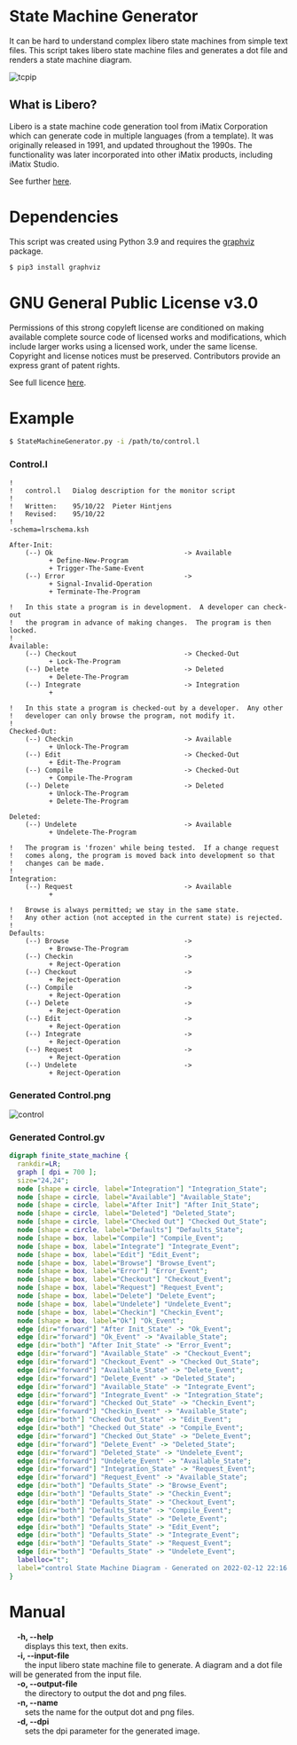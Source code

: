 # State Machine Generator
It can be hard to understand complex libero state machines from simple text files. This script takes libero state machine files and generates a dot file and renders a state machine diagram.

![tcpip](https://github.com/carlin54/StateMachineGenerator/blob/main/examples/tcpip/cli101d.png)

## What is Libero?
Libero is a state machine code generation tool from iMatix Corporation which can generate code in multiple languages (from a template). It was originally released in 1991, and updated throughout the 1990s. The functionality was later incorporated into other iMatix products, including iMatix Studio.

See further [here](https://github.com/imatix-legacy/libero).

# Dependencies
This script was created using Python 3.9 and requires the [graphviz](https://gitlab.com/graphviz/graphviz) package.
```bash
$ pip3 install graphviz
```

# GNU General Public License v3.0
Permissions of this strong copyleft license are conditioned on making available complete source code of licensed works and modifications, which include larger works using a licensed work, under the same license. Copyright and license notices must be preserved. Contributors provide an express grant of patent rights.

See full licence [here](https://github.com/carlin54/StateMachineGenerator/blob/main/LICENCE).

# Example
```bash
$ StateMachineGenerator.py -i /path/to/control.l
```

### Control.l
```
!
!   control.l   Dialog description for the monitor script
!
!   Written:    95/10/22  Pieter Hintjens
!   Revised:    95/10/22
!
-schema=lrschema.ksh

After-Init:
    (--) Ok                                 -> Available
          + Define-New-Program
          + Trigger-The-Same-Event
    (--) Error                              ->
          + Signal-Invalid-Operation
          + Terminate-The-Program

!   In this state a program is in development.  A developer can check-out
!   the program in advance of making changes.  The program is then locked.
!
Available:
    (--) Checkout                           -> Checked-Out
          + Lock-The-Program
    (--) Delete                             -> Deleted
          + Delete-The-Program
    (--) Integrate                          -> Integration
          +

!   In this state a program is checked-out by a developer.  Any other
!   developer can only browse the program, not modify it.
!
Checked-Out:
    (--) Checkin                            -> Available
          + Unlock-The-Program
    (--) Edit                               -> Checked-Out
          + Edit-The-Program
    (--) Compile                            -> Checked-Out
          + Compile-The-Program
    (--) Delete                             -> Deleted
          + Unlock-The-Program
          + Delete-The-Program

Deleted:
    (--) Undelete                           -> Available
          + Undelete-The-Program

!   The program is 'frozen' while being tested.  If a change request
!   comes along, the program is moved back into development so that
!   changes can be made.
!
Integration:
    (--) Request                            -> Available
          +

!   Browse is always permitted; we stay in the same state.
!   Any other action (not accepted in the current state) is rejected.
!
Defaults:
    (--) Browse                             ->
          + Browse-The-Program
    (--) Checkin                            ->
          + Reject-Operation
    (--) Checkout                           ->
          + Reject-Operation
    (--) Compile                            ->
          + Reject-Operation
    (--) Delete                             ->
          + Reject-Operation
    (--) Edit                               ->
          + Reject-Operation
    (--) Integrate                          ->
          + Reject-Operation
    (--) Request                            ->
          + Reject-Operation
    (--) Undelete                           ->
          + Reject-Operation
```

### Generated Control.png
![control](https://github.com/carlin54/StateMachineGenerator/blob/main/examples/control/control.png)
### Generated Control.gv
```dot
digraph finite_state_machine {
  rankdir=LR;
  graph [ dpi = 700 ];
  size="24,24";
  node [shape = circle, label="Integration"] "Integration_State";
  node [shape = circle, label="Available"] "Available_State";
  node [shape = circle, label="After Init"] "After Init_State";
  node [shape = circle, label="Deleted"] "Deleted_State";
  node [shape = circle, label="Checked Out"] "Checked Out_State";
  node [shape = circle, label="Defaults"] "Defaults_State";
  node [shape = box, label="Compile"] "Compile_Event";
  node [shape = box, label="Integrate"] "Integrate_Event";
  node [shape = box, label="Edit"] "Edit_Event";
  node [shape = box, label="Browse"] "Browse_Event";
  node [shape = box, label="Error"] "Error_Event";
  node [shape = box, label="Checkout"] "Checkout_Event";
  node [shape = box, label="Request"] "Request_Event";
  node [shape = box, label="Delete"] "Delete_Event";
  node [shape = box, label="Undelete"] "Undelete_Event";
  node [shape = box, label="Checkin"] "Checkin_Event";
  node [shape = box, label="Ok"] "Ok_Event";
  edge [dir="forward"] "After Init_State" -> "Ok_Event";
  edge [dir="forward"] "Ok_Event" -> "Available_State";
  edge [dir="both"] "After Init_State" -> "Error_Event";
  edge [dir="forward"] "Available_State" -> "Checkout_Event";
  edge [dir="forward"] "Checkout_Event" -> "Checked Out_State";
  edge [dir="forward"] "Available_State" -> "Delete_Event";
  edge [dir="forward"] "Delete_Event" -> "Deleted_State";
  edge [dir="forward"] "Available_State" -> "Integrate_Event";
  edge [dir="forward"] "Integrate_Event" -> "Integration_State";
  edge [dir="forward"] "Checked Out_State" -> "Checkin_Event";
  edge [dir="forward"] "Checkin_Event" -> "Available_State";
  edge [dir="both"] "Checked Out_State" -> "Edit_Event";
  edge [dir="both"] "Checked Out_State" -> "Compile_Event";
  edge [dir="forward"] "Checked Out_State" -> "Delete_Event";
  edge [dir="forward"] "Delete_Event" -> "Deleted_State";
  edge [dir="forward"] "Deleted_State" -> "Undelete_Event";
  edge [dir="forward"] "Undelete_Event" -> "Available_State";
  edge [dir="forward"] "Integration_State" -> "Request_Event";
  edge [dir="forward"] "Request_Event" -> "Available_State";
  edge [dir="both"] "Defaults_State" -> "Browse_Event";
  edge [dir="both"] "Defaults_State" -> "Checkin_Event";
  edge [dir="both"] "Defaults_State" -> "Checkout_Event";
  edge [dir="both"] "Defaults_State" -> "Compile_Event";
  edge [dir="both"] "Defaults_State" -> "Delete_Event";
  edge [dir="both"] "Defaults_State" -> "Edit_Event";
  edge [dir="both"] "Defaults_State" -> "Integrate_Event";
  edge [dir="both"] "Defaults_State" -> "Request_Event";
  edge [dir="both"] "Defaults_State" -> "Undelete_Event";
  labelloc="t";
  label="control State Machine Diagram - Generated on 2022-02-12 22:16:26";
}

```

# Manual
&emsp;<b>-h, --help</b><br />
&emsp;&emsp;displays this text, then exits.<br />
&emsp;<b>-i, --input-file</b><br />
&emsp;&emsp;the input libero state machine file to generate. A diagram and a dot file will be generated from the input file.<br />
&emsp;<b>-o, --output-file</b><br />
&emsp;&emsp;the directory to output the dot and png files.<br />
&emsp;<b>-n, --name</b><br />
&emsp;&emsp;sets the name for the output dot and png files.<br />
&emsp;<b>-d, --dpi</b><br />
&emsp;&emsp;sets the dpi parameter for the generated image.<br />
